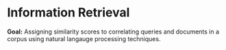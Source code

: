 # Information Retrieval
**Goal:** Assigning similarity scores to correlating queries and documents in a corpus using natural langauge processing techniques. 
